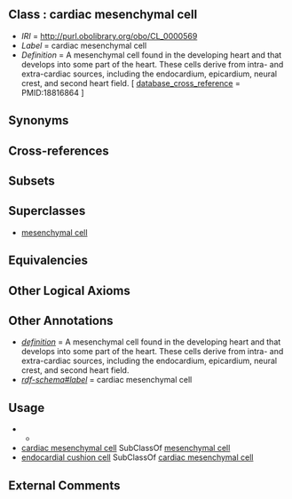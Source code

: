 
## Class : cardiac mesenchymal cell

 * *IRI* = http://purl.obolibrary.org/obo/CL_0000569
 * *Label* = cardiac mesenchymal cell
 * *Definition* = A mesenchymal cell found in the developing heart and that develops into some part of the heart.  These cells derive from intra- and extra-cardiac sources, including the endocardium, epicardium, neural crest, and second heart field. [ [database_cross_reference](../../ef/oboInOwl#hasDbXref.md) = PMID:18816864 ]

## Synonyms


## Cross-references


## Subsets


## Superclasses

 * [mesenchymal cell](../../CL/19/CL_0008019.md)

## Equivalencies


## Other Logical Axioms


## Other Annotations

 * *[definition](../../IAO/15/IAO_0000115.md)* = A mesenchymal cell found in the developing heart and that develops into some part of the heart.  These cells derive from intra- and extra-cardiac sources, including the endocardium, epicardium, neural crest, and second heart field.
 * *[rdf-schema#label](../../el/rdf-schema#label.md)* = cardiac mesenchymal cell

## Usage

 * -
 * [cardiac mesenchymal cell](../../CL/69/CL_0000569.md) SubClassOf [mesenchymal cell](../../CL/19/CL_0008019.md)
 * [endocardial cushion cell](../../CL/22/CL_0008022.md) SubClassOf [cardiac mesenchymal cell](../../CL/69/CL_0000569.md)

## External Comments

